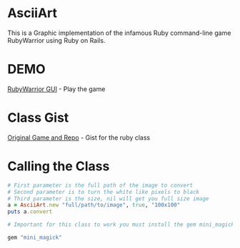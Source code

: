 # AsciiArt
This is a Graphic implementation of the infamous Ruby command-line game RubyWarrior using Ruby on Rails.

# DEMO
[RubyWarrior GUI](https://rubywarrior.geekoi.com/) - Play the game

# Class Gist
[Original Game and Repo](https://github.com/ryanb/ruby-warrior) - Gist for the ruby class

# Calling the Class

```ruby
# First parameter is the full path of the image to convert
# Second parameter is to turn the white like pixels to black
# Third parameter is the size, nil will get you full size image
a = AsciiArt.new "full/path/to/image", true, "100x100"
puts a.convert

# Important for this class to work you must install the gem mini_magick

gem "mini_magick"
```
